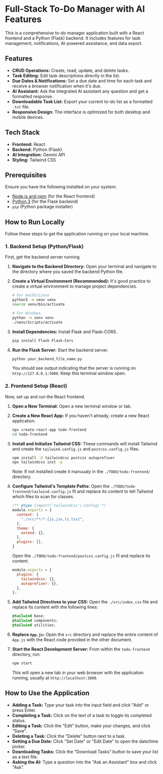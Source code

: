 # Full-Stack To-Do Manager with AI Features

This is a comprehensive to-do manager application built with a React frontend and a Python (Flask) backend. It includes features for task management, notifications, AI-powered assistance, and data export.

## Features

* **CRUD Operations:** Create, read, update, and delete tasks.
* **Task Editing:** Edit task descriptions directly in the list.
* **Due Dates & Notifications:** Set a due date and time for each task and receive a browser notification when it's due.
* **AI Assistant:** Ask the integrated AI assistant any question and get a formatted response.
* **Downloadable Task List:** Export your current to-do list as a formatted `.txt` file.
* **Responsive Design:** The interface is optimized for both desktop and mobile devices.

## Tech Stack

* **Frontend:** React
* **Backend:** Python (Flask)
* **AI Integration:** Gemini API
* **Styling:** Tailwind CSS

## Prerequisites

Ensure you have the following installed on your system:

* [Node.js and npm](https://nodejs.org/en/) (for the React frontend)
* [Python 3](https://www.python.org/downloads/) (for the Flask backend)
* `pip` (Python package installer)

## How to Run Locally

Follow these steps to get the application running on your local machine.

### 1. Backend Setup (Python/Flask)

First, get the backend server running.

1.  **Navigate to the Backend Directory:**
    Open your terminal and navigate to the directory where you saved the backend Python file.

2.  **Create a Virtual Environment (Recommended):**
    It's good practice to create a virtual environment to manage project dependencies.

    ```bash
    # For macOS/Linux
    python3 -m venv venv
    source venv/bin/activate

    # For Windows
    python -m venv venv
    ./venv/Scripts/activate
    ```

3.  **Install Dependencies:**
    Install Flask and Flask-CORS.

    ```bash
    pip install Flask Flask-Cors
    ```

4.  **Run the Flask Server:**
    Start the backend server.

    ```bash
    python your_backend_file_name.py
    ```

    You should see output indicating that the server is running on `http://127.0.0.1:5000`. Keep this terminal window open.

### 2. Frontend Setup (React)

Now, set up and run the React frontend.

1.  **Open a New Terminal:**
    Open a new terminal window or tab.

2.  **Create a New React App:**
    If you haven't already, create a new React application.

    ```bash
    npx create-react-app todo-frontend
    cd todo-frontend
    ```

3.  **Install and Initialize Tailwind CSS:**
    These commands will install Tailwind and create the `tailwind.config.js` and `postcss.config.js` files.

    ```bash
    npm install -D tailwindcss postcss autoprefixer
    npx tailwindcss init -p
    ```
    Note:  If not installed create it manuualy in the `./TODO/todo-frontend/` directory.

4.  **Configure Tailwind's Template Paths:**
    Open the `./TODO/todo-frontend/tailwind.config.js` fil and replace its content to tell Tailwind which files to scan for classes.

    ```javascript
    /** @type {import('tailwindcss').Config} */
    module.exports = {
      content: [
        "./src/**/*.{js,jsx,ts,tsx}",
      ],
      theme: {
        extend: {},
      },
      plugins: [],
    }
    ```
    Open the `./TODO/todo-frontend/postcss.config.js` fil and replace its content.
    
    ```javascript
    module.exports = {
      plugins: {
        tailwindcss: {},
        autoprefixer: {},
      },
    };
    ```

5.  **Add Tailwind Directives to your CSS:**
    Open the `./src/index.css` file and replace its content with the following lines:

    ```css
    @tailwind base;
    @tailwind components;
    @tailwind utilities;
    ```

6.  **Replace `App.js`:**
    Open the `src` directory and replace the entire content of `App.js` with the React code provided in the other document.

7.  **Start the React Development Server:**
    From within the `todo-frontend` directory, run:

    ```bash
    npm start
    ```

    This will open a new tab in your web browser with the application running, usually at `http://localhost:3000`.

## How to Use the Application

* **Adding a Task:** Type your task into the input field and click "Add" or press Enter.
* **Completing a Task:** Click on the text of a task to toggle its completed status.
* **Editing a Task:** Click the "Edit" button, make your changes, and click "Save".
* **Deleting a Task:** Click the "Delete" button next to a task.
* **Setting a Due Date:** Click "Set Date" or "Edit Date" to open the date/time picker.
* **Downloading Tasks:** Click the "Download Tasks" button to save your list as a text file.
* **Asking the AI:** Type a question into the "Ask an Assistant" box and click "Ask".
